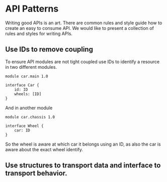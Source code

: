 # API Patterns

Writing good APIs is an art. There are common rules and style guide how to create an easy to consume API. We would like to present a collection of rules and styles for writing APIs.

## Use IDs to remove coupling

To ensure API modules are not tight coupled use IDs to identify a resource in two different modules.

```
module car.main 1.0

interface Car {
    id: ID
    wheels: [ID]
}
```

And in another module

```
module car.chassis 1.0

interface Wheel {
    car: ID
}
```

So the wheel is aware at which car it belongs using an ID, as also the car is aware about the exact wheel identify. 

## Use structures to transport data and interface to transport behavior.


